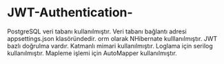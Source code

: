 # JWT-Authentication-
PostgreSQL veri tabanı kullanılmıştır. Veri tabanı bağlantı adresi appsettings.json klasöründedir. orm olarak NHibernate kulllanılmıştır. JWT bazlı doğrulma vardır.
Katmanlı mimari kullanılmıştır. Loglama için serilog kullanılmıştır.
Mapleme işlemi için AutoMapper kullanılmıştır.
